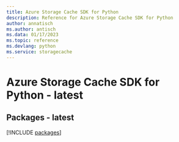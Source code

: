 ```yaml
---
title: Azure Storage Cache SDK for Python
description: Reference for Azure Storage Cache SDK for Python
author: annatisch
ms.author: antisch
ms.data: 01/17/2023
ms.topic: reference
ms.devlang: python
ms.service: storagecache
---
```

# Azure Storage Cache SDK for Python - latest
## Packages - latest
[!INCLUDE [packages](storage-cache-index.md)]